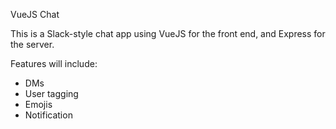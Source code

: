 VueJS Chat

This is a Slack-style chat app using VueJS for the front end, and Express for the server.

Features will include:
- DMs
- User tagging
- Emojis
- Notification
